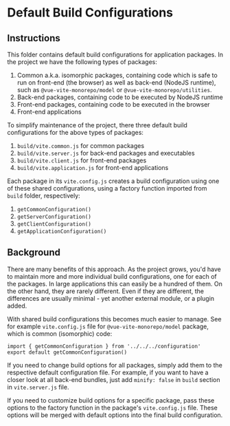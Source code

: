 # Default Build Configurations

## Instructions
This folder contains default build configurations for application packages. In the project we have the following types of packages:

1. Common a.k.a. isomorphic packages, containing code which is safe to run on front-end (the browser) as well as back-end (NodeJS runtime), such as `@vue-vite-monorepo/model` or `@vue-vite-monorepo/utilities`.
2. Back-end packages, containing code to be executed by NodeJS runtime
3. Front-end packages, containing code to be executed in the browser
4. Front-end applications

To simplify maintenance of the project, there three default build configurations for the above types of packages:

1.  `build/vite.common.js` for common packages
2.  `build/vite.server.js` for back-end packages and executables
3.  `build/vite.client.js` for front-end packages
4.  `build/vite.application.js` for front-end applications

Each package in its `vite.config.js` creates a build configuration using one of these shared configurations, using a factory function imported from `build` folder, respectively:

1. `getCommonConfiguration()`
2. `getServerConfiguration()`
3. `getClientConfiguration()`
4. `getApplicationConfiguration()`


## Background
There are many benefits of this approach. As the project grows, you'd have to maintain more and more individual build configurations, one for each of the packages. In large applications this can easily be a hundred of them. On the other hand, they are rarely different. Even if they are different, the differences are usually minimal - yet another external module, or a plugin added.

With shared build configurations this becomes much easier to manage. See for example `vite.config.js` file for `@vue-vite-monorepo/model` package, which is common (isomorphic) code:

    import { getCommonConfiguration } from '../../../configuration'
    export default getCommonConfiguration()

If you need to change build options for all packages, simply add them to the respective default configuration file. For example, if you want to have a closer look at all back-end bundles, just add `minify: false` in `build` section in `vite.server.js` file.

If you need to customize build options for a specific package, pass these options to the factory function in the package's `vite.config.js` file. These options will be merged with default options into the final build configuration.
